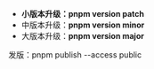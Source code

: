 * **小版本升级：pnpm version patch**
* 中版本升级：**pnpm version minor**
* 大版本升级：**pnpm version major**

发版：pnpm publish --access public
